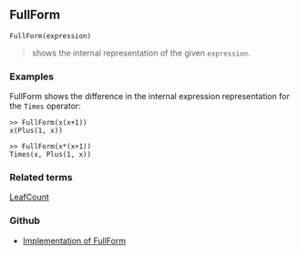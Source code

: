 ## FullForm

```
FullForm(expression) 
```

> shows the internal representation of the given `expression`.

### Examples

FullForm shows the difference in the internal expression representation for the `Times` operator:

```  
>> FullForm(x(x+1))
x(Plus(1, x))

>> FullForm(x*(x+1))
Times(x, Plus(1, x))
```

### Related terms 
[LeafCount](LeafCount.md) 

### Github

* [Implementation of FullForm](https://github.com/axkr/symja_android_library/blob/master/symja_android_library/matheclipse-core/src/main/java/org/matheclipse/core/builtin/OutputFunctions.java#L140) 
